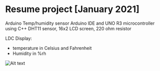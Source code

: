 # Resume project [January 2021]
Arduino Temp/humidity sensor 
Arduino IDE and UNO R3 microcontroller using C++
DHT11 sensor, 16x2 LCD screen,  220 ohm resistor

 LDC Display: 
  - temperature in Celsius and Fahrenheit 
  - Humidity in %rh
  
 
![Alt text](https://github.com/shad902/Temp-humidity-sensor/blob/main/view1.jpg?raw=true)
